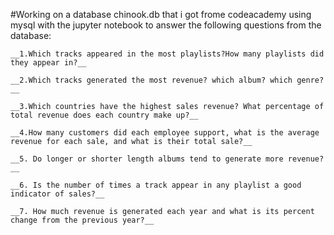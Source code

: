 #Working on a database chinook.db that i got frome codeacademy using mysql with the jupyter notebook to answer the following questions from the database:

    __1.Which tracks appeared in the most playlists?How many playlists did they appear in?__
    
    __2.Which tracks generated the most revenue? which album? which genre?__
    
    __3.Which countries have the highest sales revenue? What percentage of total revenue does each country make up?__
    
    __4.How many customers did each employee support, what is the average revenue for each sale, and what is their total sale?__
    
    __5. Do longer or shorter length albums tend to generate more revenue?__
    
    __6. Is the number of times a track appear in any playlist a good indicator of sales?__
    
    __7. How much revenue is generated each year and what is its percent change from the previous year?__
